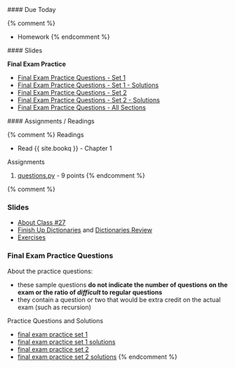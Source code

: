 <article class="due" markdown="block">
#### Due Today

{% comment %}
* Homework
{% endcomment %}

</article>

<article class="slides" markdown="block">
#### Slides

__Final Exam Practice__

* [Final Exam Practice Questions - Set 1](resources/handouts/final/final_practice_questions_set_1.pdf)
* [Final Exam Practice Questions - Set 1 - Solutions](resources//handouts/final/final_practice_questions_set_1_solutions.pdf)
* [Final Exam Practice Questions - Set 2](resources/handouts/final/final_practice_questions_set_2.pdf)
* [Final Exam Practice Questions - Set 2 - Solutions](resources/handouts/final/final_practice_questions_set_2_solutions.pdf)
* [Final Exam Practice Questions - All Sections](resources/handouts/final/finalsampleproblems.html)


</article>

<article class="assignments" markdown="block">
#### Assignments / Readings		

{% comment %}
Readings

* Read {{ site.bookq }} - Chapter 1

Assignments 

1. [questions.py](homework/hw01/questions.py) - 9 points
{% endcomment %}
</article>
{% comment %}
<a name="class27"></a>

### Slides

* [About Class #27](classes/27/meta.html)
* [Finish Up Dictionaries](classes/26/dictionaries.html) and [Dictionaries Review](classes/27/dictionaries.html)
* [Exercises](classes/27/exercises.html)

<!--

* Review Materials from Class 25: [Exceptions](classes/25/exceptions.html), [Review Tuples](classes/25/tuples.html), [Reviewing Iteration and Mutability](classes/25/list_iteration_mutability_review.html), and [List Comprehensions](classes/25/list_comprehensions.html)

-->

### Final Exam Practice Questions

About the practice questions:

* these sample questions __do not indicate the number of questions on the exam or the ratio of _difficult_ to regular questions__
* they contain a question or two that would be extra credit on the actual exam (such as recursion)

Practice Questions and Solutions

* [final exam practice set 1](resources/handouts/final/final_practice_questions_set_1.pdf)
* [final exam practice set 1 solutions](resources/handouts/final/final_practice_questions_set_1_solutions.pdf)
* [final exam practice set 2](resources/handouts/final/final_practice_questions_set_2.pdf)
* [final exam practice set 2 solutions](resources/handouts/final/final_practice_questions_set_2_solutions.pdf)
{% endcomment %}
